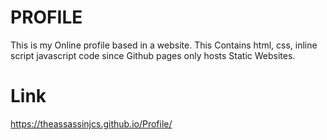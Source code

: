 # PROFILE

This is my Online profile based in a website.
This Contains html, css, inline script javascript code since Github pages only hosts Static Websites.

# Link
https://theassassinjcs.github.io/Profile/
